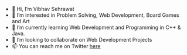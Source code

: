 - 👋 Hi, I’m Vibhav Sehrawat
- 👀 I’m interested in Problem Solving, Web Development, Board Games and Art
- 🌱 I’m currently learning Web Development and Programming in C++ & Java.
- 💞️ I’m looking to collaborate on Web Development Projects
- 📫 You can reach me on Twitter [here](https://twitter.com/VibhavS85)

<!---
Vibhav201/Vibhav201 is a ✨ special ✨ repository because its `README.md` (this file) appears on your GitHub profile.
You can click the Preview link to take a look at your changes.
--->
